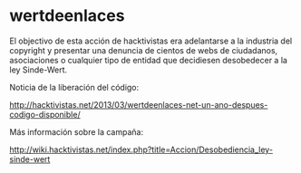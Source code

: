 wertdeenlaces
=============

El objectivo de esta acción de hacktivistas era adelantarse a la industria del copyright y presentar una denuncia de cientos de webs de ciudadanos, asociaciones o cualquier tipo de entidad que decidiesen desobedecer a la ley Sinde-Wert.

Noticia de la liberación del código:

http://hacktivistas.net/2013/03/wertdeenlaces-net-un-ano-despues-codigo-disponible/

Más información sobre la campaña:

http://wiki.hacktivistas.net/index.php?title=Accion/Desobediencia_ley-sinde-wert


